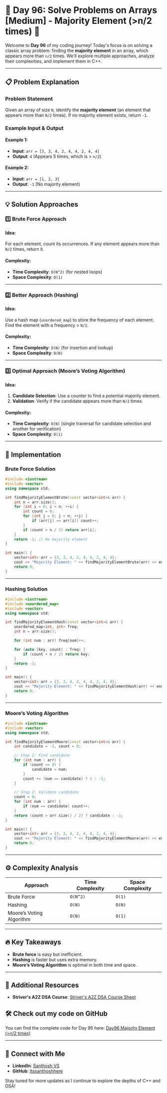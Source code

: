 # 🚀 Day 96: Solve Problems on Arrays [Medium] - Majority Element (>n/2 times) 🚀

Welcome to **Day 96** of my coding journey! Today's focus is on solving a classic array problem: finding the **majority element** in an array, which appears more than `n/2` times. We'll explore multiple approaches, analyze their complexities, and implement them in C++.

---

## 📋 Problem Explanation

### Problem Statement

Given an array of size `N`, identify the **majority element** (an element that appears more than `N/2` times). If no majority element exists, return `-1`.

### Example Input & Output

#### Example 1:
- **Input**: `arr = [3, 3, 4, 2, 4, 4, 2, 4, 4]`
- **Output**: `4` (Appears 5 times, which is > `n/2`)

#### Example 2:
- **Input**: `arr = [1, 2, 3]`
- **Output**: `-1` (No majority element)

---

## 💡 Solution Approaches

### 1️⃣ Brute Force Approach

#### Idea:
For each element, count its occurrences. If any element appears more than `N/2` times, return it.

#### Complexity:
- **Time Complexity**: `O(N^2)` (for nested loops)
- **Space Complexity**: `O(1)`

---

### 2️⃣ Better Approach (Hashing)

#### Idea:
Use a hash map (`unordered_map`) to store the frequency of each element. Find the element with a frequency > `N/2`.

#### Complexity:
- **Time Complexity**: `O(N)` (for insertion and lookup)
- **Space Complexity**: `O(N)`

---

### 3️⃣ Optimal Approach (Moore’s Voting Algorithm)

#### Idea:
1. **Candidate Selection**: Use a counter to find a potential majority element.
2. **Validation**: Verify if the candidate appears more than `N/2` times.

#### Complexity:
- **Time Complexity**: `O(N)` (single traversal for candidate selection and another for verification)
- **Space Complexity**: `O(1)`

---

## 📌 Implementation

### Brute Force Solution

```cpp
#include <iostream>
#include <vector>
using namespace std;

int findMajorityElementBrute(const vector<int>& arr) {
    int n = arr.size();
    for (int i = 0; i < n; ++i) {
        int count = 0;
        for (int j = 0; j < n; ++j) {
            if (arr[j] == arr[i]) count++;
        }
        if (count > n / 2) return arr[i];
    }
    return -1; // No majority element
}

int main() {
    vector<int> arr = {3, 3, 4, 2, 4, 4, 2, 4, 4};
    cout << "Majority Element: " << findMajorityElementBrute(arr) << endl;
    return 0;
}
```

---

### Hashing Solution

```cpp
#include <iostream>
#include <unordered_map>
#include <vector>
using namespace std;

int findMajorityElementHash(const vector<int>& arr) {
    unordered_map<int, int> freq;
    int n = arr.size();

    for (int num : arr) freq[num]++;

    for (auto [key, count] : freq) {
        if (count > n / 2) return key;
    }
    return -1;
}

int main() {
    vector<int> arr = {3, 3, 4, 2, 4, 4, 2, 4, 4};
    cout << "Majority Element: " << findMajorityElementHash(arr) << endl;
    return 0;
}
```

---

### Moore’s Voting Algorithm

```cpp
#include <iostream>
#include <vector>
using namespace std;

int findMajorityElementMoore(const vector<int>& arr) {
    int candidate = -1, count = 0;

    // Step 1: Find candidate
    for (int num : arr) {
        if (count == 0) {
            candidate = num;
        }
        count += (num == candidate) ? 1 : -1;
    }

    // Step 2: Validate candidate
    count = 0;
    for (int num : arr) {
        if (num == candidate) count++;
    }
    return (count > arr.size() / 2) ? candidate : -1;
}

int main() {
    vector<int> arr = {3, 3, 4, 2, 4, 4, 2, 4, 4};
    cout << "Majority Element: " << findMajorityElementMoore(arr) << endl;
    return 0;
}
```

---

## ⚙️ Complexity Analysis

| **Approach**               | **Time Complexity** | **Space Complexity** |
|----------------------------|---------------------|-----------------------|
| Brute Force               | `O(N^2)`           | `O(1)`               |
| Hashing                   | `O(N)`             | `O(N)`               |
| Moore’s Voting Algorithm  | `O(N)`             | `O(1)`               |

---

## 🔥 Key Takeaways

- **Brute force** is easy but inefficient.
- **Hashing** is faster but uses extra memory.
- **Moore’s Voting Algorithm** is optimal in both time and space.

---

## 🔗 Additional Resources
- **Striver's A2Z DSA Course**: [Striver's A2Z DSA Course Sheet](https://takeuforward.org/strivers-a2z-dsa-course/strivers-a2z-dsa-course-sheet-2)

## 🛠️ Check out my code on GitHub
You can find the complete code for Day 95 here: [Day96 Majority Element (>n/2 times)](https://github.com/Itssanthoshhere/Data-Structures-and-Algorithms/blob/main/C%2B%2B%20with%20DSA-learning-journey/Day96%20-%20Solve%20Problems%20on%20Arrays%20%5BMedium%5D%20-%20Majority%20Element/Majority_Element.cpp)

---

## 🔗 Connect with Me
- **LinkedIn**: [Santhosh VS](https://www.linkedin.com/in/thesanthoshvs/)
- **GitHub**: [Itssanthoshhere](https://github.com/Itssanthoshhere)

Stay tuned for more updates as I continue to explore the depths of C++ and DSA!
